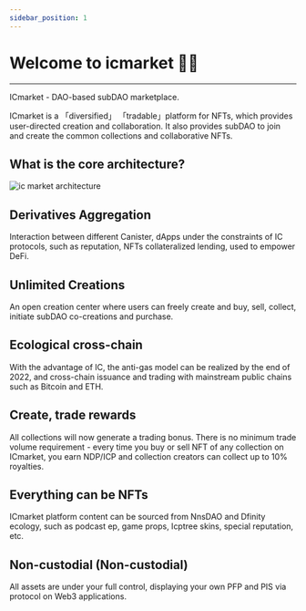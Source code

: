 ```yaml
---
sidebar_position: 1
---
```


# Welcome to icmarket 👀🎉

---

ICmarket - DAO-based subDAO marketplace.

ICmarket is a 「diversified」 「tradable」platform for NFTs, which provides user-directed creation and collaboration. It also provides subDAO to join and create the common collections and collaborative NFTs.

## What is the core architecture?

![ic market architecture](https://docs.nnsdao.org/img/market/icmarket.png)

## Derivatives Aggregation

Interaction between different Canister, dApps under the constraints of IC protocols, such as reputation, NFTs collateralized lending, used to empower DeFi.

## Unlimited Creations

An open creation center where users can freely create and buy, sell, collect, initiate subDAO co-creations and purchase.

## Ecological cross-chain

With the advantage of IC, the anti-gas model can be realized by the end of 2022, and cross-chain issuance and trading with mainstream public chains such as Bitcoin and ETH.

## Create, trade rewards

All collections will now generate a trading bonus. There is no minimum trade volume requirement - every time you buy or sell NFT of any collection on ICmarket, you earn NDP/ICP and collection creators can collect up to 10% royalties.

## Everything can be NFTs

ICmarket platform content can be sourced from NnsDAO and Dfinity ecology, such as podcast ep, game props, Icptree skins, special reputation, etc.

## Non-custodial (**Non-custodial**)

All assets are under your full control, displaying your own PFP and PIS via protocol on Web3 applications.
